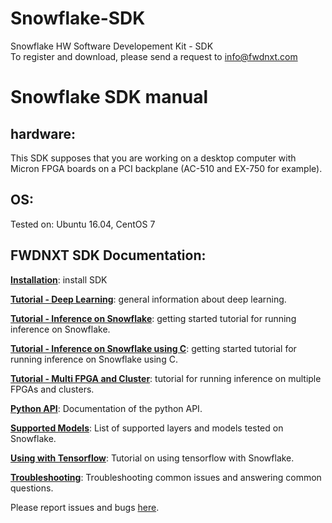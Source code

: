 # Snowflake-SDK

Snowflake HW Software Developement Kit - SDK  
To register and download, please send a request to info@fwdnxt.com   


# Snowflake SDK manual

## hardware: 
This SDK supposes that you are working on a desktop computer with Micron FPGA boards on a PCI backplane (AC-510 and EX-750 for example).

## OS:
Tested on: Ubuntu 16.04, CentOS 7


## FWDNXT SDK Documentation:

[**Installation**](https://github.com/FWDNXT/Snowflake-SDK/blob/master/Installation.md): install SDK

[**Tutorial - Deep Learning**](https://github.com/FWDNXT/Snowflake-SDK/blob/master/Gettingstarted_DeepLearning.md): general information about deep learning.

[**Tutorial - Inference on Snowflake**](https://github.com/FWDNXT/Snowflake-SDK/blob/master/GettingStarted_snowflake.md): getting started tutorial for running inference on Snowflake.

[**Tutorial - Inference on Snowflake using C**](https://github.com/FWDNXT/Snowflake-SDK/blob/master/GettingStarted_snowflake_in_C.md): getting started tutorial for running inference on Snowflake using C.

[**Tutorial - Multi FPGA and Cluster**](https://github.com/FWDNXT/Snowflake-SDK/blob/master/TutorialMultiFPGACluster.md): tutorial for running inference on multiple FPGAs and clusters.

[**Python API**](https://github.com/FWDNXT/Snowflake-SDK/blob/master/PythonAPI.md): Documentation of the python API.

[**Supported Models**](https://github.com/FWDNXT/Snowflake-SDK/blob/master/Supported_layers.md): List of supported layers and models tested on Snowflake.

[**Using with Tensorflow**](https://github.com/FWDNXT/Snowflake-SDK/blob/master/Tensorflow.md): Tutorial on using tensorflow with Snowflake.

[**Troubleshooting**](https://github.com/FWDNXT/Snowflake-SDK/blob/master/Troubleshooting.md): Troubleshooting common issues and answering common questions.



Please report issues and bugs [here](https://github.com/FWDNXT/Snowflake-SDK/issues). 


